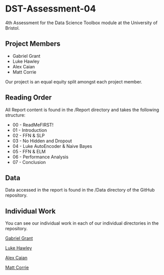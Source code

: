 # DST-Assessment-04

4th Assessment for the Data Science Toolbox module at the University of Bristol.

## Project Members
* Gabriel Grant
* Luke Hawley
* Alex Caian
* Matt Corrie

Our project is an equal equity split amongst each project member.

## Reading Order

All Report content is found in the /Report directory and takes the following structure:
* 00 - ReadMeFIRST!
* 01 - Introduction
* 02 - FFN & SLP
* 03 - No Hidden and Dropout
* 04 - Luke AutoEncoder & Naive Bayes
* 05 - FFN & ELM
* 06 - Performance Analysis
* 07 - Conclusion

## Data

Data accessed in the report is found in the /Data directory of the GitHub repository.

## Individual Work

You can see our individual work in each of our individual directories in the repository.

[Gabriel Grant](https://github.com/Galeforse/DST-Assessment-04/tree/main/Gabriel%20Grant)

[Luke Hawley](https://github.com/Galeforse/DST-Assessment-04/tree/main/Luke%20Hawley)

[Alex Caian](https://github.com/Galeforse/DST-Assessment-04/tree/main/Alex%20Caian)

[Matt Corrie](https://github.com/Galeforse/DST-Assessment-04/tree/main/Matt%20Corrie)
